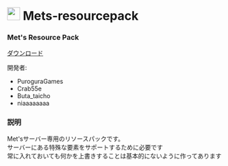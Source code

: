 <h1><img src="https://mets-svr.com/images/logo-v2.png" style="width:30px"> Mets-resourcepack</h1>

### Met's Resource Pack

[ダウンロード](https://github.com/Crab55e/Mets-resourcepack/releases/latest/download/mets-resources.zip)

開発者:
- PuroguraGames
- Crab55e
- Buta_taicho
- niaaaaaaaa

### 説明
Met'sサーバー専用のリソースパックです。  
サーバーにある特殊な要素をサポートするために必要です  
常に入れておいても何かを上書きすることは基本的にないように作ってあります
